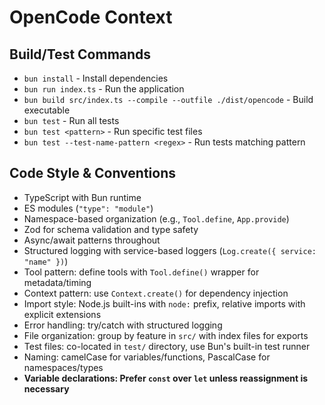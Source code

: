 # OpenCode Context

## Build/Test Commands

- `bun install` - Install dependencies
- `bun run index.ts` - Run the application
- `bun build src/index.ts --compile --outfile ./dist/opencode` - Build executable
- `bun test` - Run all tests
- `bun test <pattern>` - Run specific test files
- `bun test --test-name-pattern <regex>` - Run tests matching pattern

## Code Style & Conventions

- TypeScript with Bun runtime
- ES modules (`"type": "module"`)
- Namespace-based organization (e.g., `Tool.define`, `App.provide`)
- Zod for schema validation and type safety
- Async/await patterns throughout
- Structured logging with service-based loggers (`Log.create({ service: "name" })`)
- Tool pattern: define tools with `Tool.define()` wrapper for metadata/timing
- Context pattern: use `Context.create()` for dependency injection
- Import style: Node.js built-ins with `node:` prefix, relative imports with explicit extensions
- Error handling: try/catch with structured logging
- File organization: group by feature in `src/` with index files for exports
- Test files: co-located in `test/` directory, use Bun's built-in test runner
- Naming: camelCase for variables/functions, PascalCase for namespaces/types
- **Variable declarations: Prefer `const` over `let` unless reassignment is necessary**